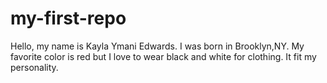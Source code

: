 # my-first-repo
Hello, my name is Kayla Ymani Edwards. I was born in Brooklyn,NY. My favorite color is red but I love to wear black and white for clothing. It fit my personality.
